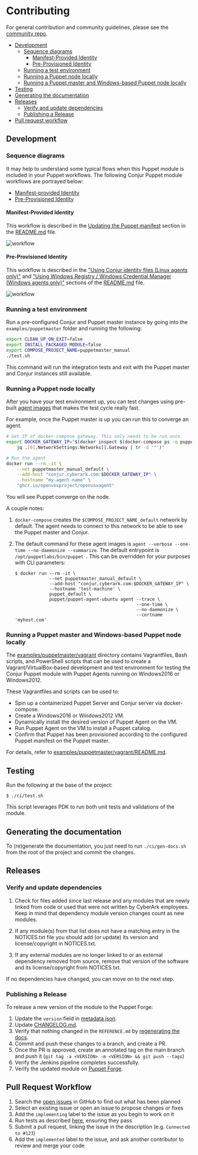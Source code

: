 # Contributing

For general contribution and community guidelines, please see the [community repo](https://github.com/cyberark/community).

- [Development](#development)
  + [Sequence diagrams](#sequence-diagrams)
    - [Manifest-Provided Identity](#manifest-provided-identity)
    - [Pre-Provisioned Identity](#pre-provisioned-identity)
  + [Running a test environment](#running-a-test-environment)
  + [Running a Puppet node locally](#running-a-puppet-node-locally)
  + [Running a Puppet master and Windows-based Puppet node locally](#running-a-puppet-master-and-windows-based-puppet-node-locally)
- [Testing](#testing)
- [Generating the documentation](#generating-the-documentation)
- [Releases](#releases)
  + [Verify and update dependencies](#verify-and-update-dependencies)
  + [Publishing a Release](#publishing-a-release)
- [Pull request workflow](#pull-request-workflow)

## Development

### Sequence diagrams

It may help to understand some typical flows when this Puppet module is
included in your Puppet workflows. The following Conjur Puppet module
workflows are portrayed below:

- [Manifest-provided Identity](#manifest-provided-identity)
- [Pre-Provisioned Identity](#pre-provisioned-identity)

#### Manifest-Provided Identity

This workflow is described in the
[Updating the Puppet manifest](README.md#updating-the-puppet-manifest)
section in the [README.md](README.md) file.

![workflow](diagrams/manifest-provided-identity.png)

#### Pre-Provisioned Identity

This workflow is described in the
["Using Conjur identity files (Linux agents only)"](README.md#using-conjur-identity-files--linux-agents-only-)
and
["Using Windows Registry / Windows Credential Manager (Windows agents only)"](README.md#using-windows-registry---windows-credential-manager--windows-agents-only-)
sections of the [README.md](README.md) file.

![workflow](diagrams/pre-provisioned-host-identity.png)

### Running a test environment

Run a pre-configured Conjur and Puppet master instance by going into the
`examples/puppetmaster` folder and running the following:
```sh
export CLEAN_UP_ON_EXIT=false
export INSTALL_PACKAGED_MODULE=false
export COMPOSE_PROJECT_NAME=puppetmaster_manual
./test.sh
```

This command will run the integration tests and exit with the Puppet master and
Conjur instances still available.

### Running a Puppet node locally

After you have your test environment up, you can test changes using pre-built
[agent images](https://github.com/puppetlabs/puppet-in-docker#description)
that makes the test cycle really fast.

For example, once the Puppet master is up you can run this to converge an agent:
```sh
# Get IP of docker-compose gateway. This only needs to be run once.
export DOCKER_GATEWAY_IP="$(docker inspect $(docker-compose ps -q puppet) | \
    jq .[0].NetworkSettings.Networks[].Gateway | tr -d '"')"

# Run the agent
docker run --rm -it \
    --net puppetmaster_manual_default \
    --add-host "conjur.cyberark.com:$DOCKER_GATEWAY_IP" \
    --hostname "my-agent-name" \
    "ghcr.io/openvoxproject/openvoxagent"
```

You will see Puppet converge on the node.

A couple notes:

1. `docker-compose` creates the `$COMPOSE_PROJECT_NAME_default` network by default.
  The agent needs to connect to this network to be able to see the Puppet master
  and Conjur.
2. The default command for these agent images is `agent --verbose --one-time --no-daemonize --summarize`.
   The default entrypoint is `/opt/puppetlabs/bin/puppet `.
   This can be overridden for your purposes with CLI parameters:

   ```sh-session
   $ docker run --rm -it \
                --net puppetmaster_manual_default \
                --add-host "conjur.cyberark.com:$DOCKER_GATEWAY_IP" \
                --hostname 'test-machine' \
                puppet_default \
                puppet/puppet-agent-ubuntu agent --trace \
                                                 --one-time \
                                                 --no-daemonize \
                                                 --certname 'myhost.com'
   ```

### Running a Puppet master and Windows-based Puppet node locally

The [examples/puppetmaster/vagrant](examples/puppetmaster/vagrant) directory
contains Vagrantfiles, Bash scripts, and PowerShell scripts that can be used
to create a Vagrant/VirtualBox-based development and test environment for
testing the Conjur Puppet module with Puppet Agents running on Windows2016
or Windows2012.

These Vagrantfiles and scripts can be used to:

- Spin up a containerized Puppet Server and Conjur server via docker-compose.
- Create a Windows2016 or Windows2012 VM.
- Dynamically install the desired version of Puppet Agent on the VM.
- Run Puppet Agent on the VM to install a Puppet catalog.
- Confirm that Puppet has been provisioned according to the configured
  Puppet manifest on the Puppet master.

For details, refer to
[examples/puppetmaster/vagrant/README.md](examples/puppetmaster/vagrant/README.md).

## Testing

Run the following at the base of the project:

```sh-session
$ ./ci/test.sh
```

This script leverages PDK to run both unit tests and validations of the module.

## Generating the documentation

To (re)generate the documentation, you just need to run `./ci/gen-docs.sh` from the root of the
project and commit the changes.

## Releases

### Verify and update dependencies

1. Check for files added since last release and any modules that are newly
   linked from code or used that were not written by CyberArk employees. Keep
   in mind that dependency module version changes count as new modules.

1. If any module(s) from that list does not have a matching entry in the
   NOTICES.txt file you should add (or update) its version and license/copyright
   in NOTICES.txt.

1. If any external modules are no longer linked to or an external dependency removed
   from source, remove that version of the software and its license/copyright from
   NOTICES.txt.

If no dependencies have changed, you can move on to the next step.

### Publishing a Release

To release a new version of the module to the Puppet Forge:

1. Update the `version` field in [metadata.json](metadata.json).
2. Update [CHANGELOG.md](CHANGELOG.md).
3. Verify that nothing changed in the `REFERENCE.md` by
   [regenerating the docs](#generating-the-documentation).
4. Commit and push these changes to a branch, and create a PR.
5. Once the PR is approved, create an annotated tag on the main branch and push
   it (`git tag -a <VERSION> -m <VERSION> && git push --tags`)
6. Verify the Jenkins pipeline completes successfully.
7. Verify the updated module on [Puppet Forge](https://forge.puppet.com/cyberark/conjur).

## Pull Request Workflow

1. Search the [open issues](issues) in GitHub to find out what has been planned
2. Select an existing issue or open an issue to propose changes or fixes
3. Add the `implementing` label to the issue as you begin to work on it
4. Run tests as described [here](#testing), ensuring they pass
5. Submit a pull request, linking the issue in the description (e.g. `Connected to #123`)
6. Add the `implemented` label to the issue, and ask another contributor to review and merge your code
